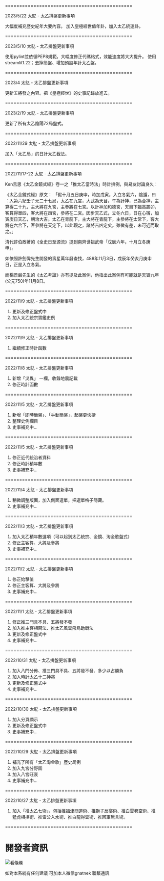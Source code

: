 
=============================================

2023/5/22  太鳦 - 太乙排盤更新事項

大幅度補充歷史紀年大要內容。
加入皇極經世值年卦，加入太乙統運卦。

=============================================

2023/5/10  太鳦 - 太乙排盤更新事項

使用pylint並依循PEP8規範，大幅度修正代碼格式，效能速度將大大提升。
使用streamlit1.22；去掉簡盤、增加預設年計太乙盤。

=============================================

2023/4  太鳦 - 太乙排盤更新事項

更新五將發之內容。把《皇極經世》的史事記錄放進去。

=============================================

2023/2/19  太鳦 - 太乙排盤更新事項

更新了所有太乙陰陽72局盤式。

=============================================

2022/11/29  太鳦 - 太乙排盤更新事項

加入「太乙局」的日計太乙截法。

=============================================

2022/11/17-22  太鳦 - 太乙排盤更新事項

Ken苦思《太乙金鏡式經》卷一之「推太乙當時法」時計排例，與易友討論良久︰

《太乙金鏡式經》原文︰
「假十月五日庚申，時加戊寅，入立冬氣六，陰遁，曰︰入第六紀壬子元二十七局，太乙在九宮，大武為天目，午為計神，己為合神，主算得二十九，主大將在九宮，主參將在七宮。以計神加和德宮，天目下臨高叢卯，客算得單四，客大將在四宮，參將在二宮。因步天乙式，立冬六日，日在心宿，加寅庚日天乙，朝治大吉。太乙在青龍下，主大將在青龍下，主參將在太常下，客大將在六合下，客參將在天定下，以此觀之，諸將吉凶定矣。雖微有差，未可近而取之。」

清代許伯政著的《全史日至源流》提到南齊世祖武帝「戊辰六年，十月立冬庚申」。

如依照許劍偉先生開發的壽星萬年曆查找，488年11月3日，戊辰年癸亥月庚申日，正是入立冬氣。

而楊景磐先生的《太乙考證》亦有提及此案例，他指出此案例有可能就是天寶九年(公元750)年11月8日。

=============================================

2022/11/9  太鳦 - 太乙排盤更新事項

1. 更新及修正盤式中
2. 加入太乙統宗寶鑑史例

=============================================

2022/11/9  太鳦 - 太乙排盤更新事項

1. 繼續修正時計函數

=============================================

2022/11/8  太鳦 - 太乙排盤更新事項

1. 新增「災異」 一欄，收錄地震記載
2. 修正時計函數

=============================================

2022/11/5  太鳦 - 太乙排盤更新事項

1. 新增「即時簡盤」、「手動簡盤」，起盤更快捷
2. 整理史例欄目
3. 史事補充中...

=============================================

2022/11/5  太鳦 - 太乙排盤更新事項

1. 修正近代統治者資料
2. 修正時計積年數
3. 史事補充中...


=============================================

2022/11/4  太鳦 - 太乙排盤更新事項

1. 稍微調整版面，加入側面選單，把選單格子隱藏。
2. 史事補充中...


=============================================

2022/11/3 太鳦 - 太乙排盤更新事項

1. 加入太乙積年數選項（可以起到太乙統宗、金鏡、淘金歌盤式）
2. 修正主客算、大將及參將
3. 史事補充中...

=============================================

2022/11/2 太鳦 - 太乙排盤更新事項

1. 修正始擊值
2. 修正主客算、大將及參將
3. 史事補充中...

=============================================

2022/11/1 太鳦 - 太乙排盤更新事項

1. 修正推三門具不具、五將發不發
2. 加入推主客相闗法、推太乙風雲飛鳥助戰法
3. 更新及修正盤式中
4. 史事補充中...

=============================================

2022/10/31 太鳦 - 太乙排盤更新事項

1. 加入八門分佈、推三門具不具、五將發不發、多少以占勝負
2. 加入時計太乙十二神將
3. 更新及修正盤式中
4. 史事補充中...

=============================================

2022/10/30 太鳦 - 太乙排盤更新事項

1. 加入分頁顯示
2. 更新及修正盤式中
3. 史事補充中...

=============================================

2022/10/29 太鳦 - 太乙排盤更新事項

1. 補充了所有「太乙淘金歌」歷史局例
2. 加入九宮分野圖
3. 加入八宮旺衰
4. 史事補充中...

=============================================

2022/10/27 太鳦 - 太乙排盤更新事項

1. 加入「推太乙七術」，包括推臨津問道術、推獅子反擲術、推白雲卷空術、推猛虎相拒術、推雷公入水術、推白龍得雲術、推回軍無言術。

=============================================

# 開發者資訊
![看倏爍](https://github.com/kentang2017/kintaiyi/blob/master/pic/qrcode_for_gh_561840f80b67_258.jpg?raw=true)

如對本系統有任何建議
可加本人微信gnatnek
聯繫通訊
